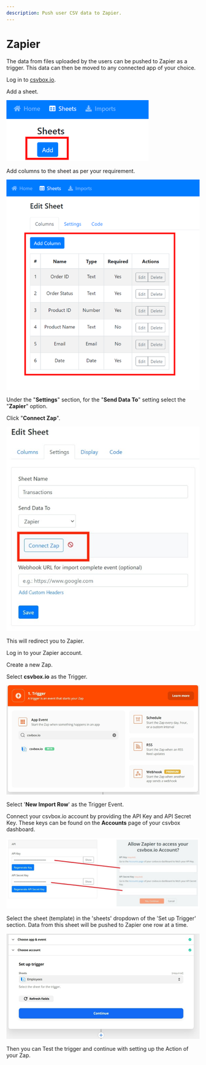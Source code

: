 ```yaml
---
description: Push user CSV data to Zapier.
---
```


# Zapier

The data from files uploaded by the users can be pushed to Zapier as a trigger. This data can then be moved to any connected app of your choice.

Log in to [csvbox.io](https://app.csvbox.io/login).

Add a sheet.

<div align="left">

<img src="../.gitbook/assets/add-sheet.png" alt="Add a sheet">

</div>

Add columns to the sheet as per your requirement.

<div align="left">

<img src="../.gitbook/assets/add-columns.png" alt="Add columns">

</div>

Under the "**Settings**" section, for the "**Send Data To**" setting select the "**Zapier**" option.

Click "**Connect Zap**".

<div align="left">

<img src="../.gitbook/assets/connect zap.jpg" alt="Connect Zap">

</div>

This will redirect you to Zapier.

Log in to your Zapier account.

Create a new Zap.

Select **csvbox.io** as the Trigger.

<div align="left">

<img src="../.gitbook/assets/csvbox trigger.jpg" alt="csvbox.io trigger">

</div>

&#x20;Select '**New Import Row**' as the Trigger Event.

Connect your csvbox.io account by providing the API Key and API Secret Key. These keys can be found on the **Accounts** page of your csvbox dashboard.

![API crentials](../.gitbook/assets/KEYS.jpg)

Select the sheet (template) in the 'sheets' dropdown of the 'Set up Trigger' section. Data from this sheet will be pushed to Zapier one row at a time.

![Select Sheet](<../.gitbook/assets/trigger sheet.jpg>)

Then you can Test the trigger and continue with setting up the Action of your Zap.

